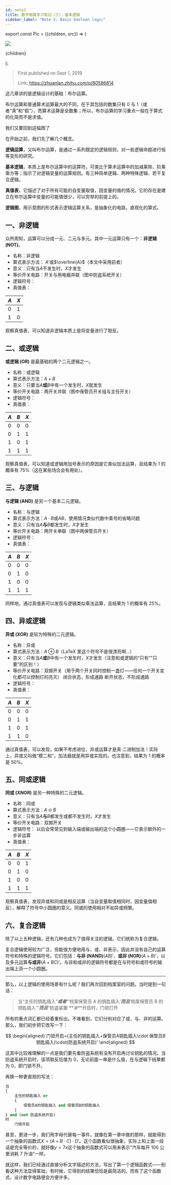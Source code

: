 ```yaml
---
id: note3
title: 数字电路学习笔记（三）：基本逻辑
sidebar_label: "Note 3: Basic boolean logic"
---
```


export const Pic = ({children, src}) => (
<div style={{textAlign: 'center'}}>
<img src={src} />
<p style={{color: 'gray', fontSize: 'small'}}>{children}</p>
</div>);

> First published on Sept 1, 2019
>
> Link: https://zhuanlan.zhihu.com/p/80586814

这几章讲的是逻辑设计的基础：布尔运算。

布尔运算和普通算术运算最大的不同，在于其包括的数集只有 0 与 1（或者“真”和“假”），而算术运算是全数集；所以，布尔运算的学习重点一般在于算式的化简而不是求值。

<Pic src="https://pic3.zhimg.com/80/v2-264ea2e7ffed54f40bd04b1c6d822a62_720w.jpg">我们又要回到这幅图了</Pic>

在开始之前，我们先了解几个概念。

**逻辑运算**，又叫布尔运算，是通过一系列既定的逻辑规则，对一些逻辑命题进行恒等变形的研究。

**基本逻辑**，本质上是布尔运算中的运算符，可类比于算术运算中的加减乘除、阶乘乘方等；指示了对逻辑变量的运算规则。有三种简单逻辑、两种特殊逻辑、若干复合逻辑。

**真值表**，它描述了对于所有可能的自变量取值，因变量的值的情况。它的存在是建立在布尔运算中变量的可能值很少，可以穷举的前提上的。

**逻辑图**，用示意图的形式表示逻辑运算关系，是抽象化的电路，直观化的算式。

## 一、非逻辑

众所周知，运算可以分成一元、二元与多元。其中一元运算只有一个：**非逻辑 (NOT)**。

- 名称：非逻辑
- 算式表示方法： $A'$或$\overline{A}$（本文中采用前者）
- 意义：只有当$A$不发生时，$X$才发生
- 等价开关电路：开关与用电器并联（图中防盗系统开关）
- 逻辑符号：
  <Pic src="https://pic4.zhimg.com/80/v2-c0617961ff8e7331bf22aefcf617b403_720w.jpg"></Pic>
- 真值表：

| $A$ | $X$ |
| --- | --- |
| 0   | 1   |
| 1   | 0   |

观察真值表，可以知道非逻辑本质上是将变量进行了取反。

## 二、或逻辑

**或逻辑 (OR)** 是最基础的两个二元逻辑之一。

- 名称：或逻辑
- 算式表示方法：$A+B$
- 意义：只要当$A$**或**$B$中有一个发生时，$X$就发生
- 等价开关电路：两开关并联（图中保管员开关组与主任开关）
- 逻辑符号：
  <Pic src="https://pic2.zhimg.com/80/v2-756955c5be42d29c20d3a7b15e991c0d_720w.jpg"></Pic>
- 真值表：

| $A$ | $B$ | $X$ |
| --- | --- | --- |
| 0   | 0   | 0   |
| 0   | 1   | 1   |
| 1   | 0   | 1   |
| 1   | 1   | 1   |

观察真值表，可以知道或逻辑用加号表示的原因是它类似加法运算，且结果为 1 的概率有 75%（这在某些场合会有用处）。

## 三、与逻辑

**与逻辑 (AND)** 是另一个基本二元逻辑。

- 名称：与逻辑
- 算式表示方法：$A\cdot B$或$AB$，使用情况类似代数中乘号的省略问题
- 意义：只有当$A$**与**$B$都发生时，$X$才发生
- 等价开关电路：两开关串联（图中两保管员开关）
- 逻辑符号：
  <Pic src="https://pic4.zhimg.com/80/v2-b3d4a535ad06ba68461d80310c475d57_720w.jpg"></Pic>
- 真值表：

| $A$ | $B$ | $X$ |
| --- | --- | --- |
| 0   | 0   | 0   |
| 0   | 1   | 0   |
| 1   | 0   | 0   |
| 1   | 1   | 1   |

同样地，通过真值表可以发现与逻辑类似乘法运算，且结果为 1 的概率有 25%。

## 四、异或逻辑

**异或 (XOR)** 是较为特殊的二元逻辑。

- 名称：异或
- 算式表示方法：$A\oplus B$（LaTeX 里这个符号不是很漂亮啊...）
- 意义：只有当$A$**或**$B$中有一个发生时，$X$才发生（注意和或逻辑的”只有“”只要“的区别！）
- 等价开关电路：双掷开关（用于两个开关同时控制一盏灯——任何一个开关变化都可以控制灯的亮灭）
  <Pic src="https://pic3.zhimg.com/80/v2-ccfaf983e06bc7b2084c2538ec01cb26_720w.jpg">闭合状态，形成通路</Pic>
  <Pic src="https://pic2.zhimg.com/80/v2-18e48906c8b96858618731ec03cbcd19_720w.jpg">断开状态，不形成通路</Pic>
- 逻辑符号：
  <Pic src="https://pic1.zhimg.com/80/v2-9b5dd3dec035a4a097f4fc829a0b89d8_720w.jpg"></Pic>
- 真值表：

| $A$ | $B$ | $X$ |
| --- | --- | --- |
| 0   | 0   | 0   |
| 0   | 1   | 1   |
| 1   | 0   | 1   |
| 1   | 1   | 0   |

通过真值表，可以发现，如果不考虑进位，异或运算才是真·二进制加法！实际上，异或又叫做“模二和”，加法器就是用异或实现的。也注意到，结果为 1 的概率是 50%。

## 五、同或逻辑

**同或 (XNOR)** 是另一种特殊的二元逻辑。

- 名称：同或
- 算式表示方法：$A\odot B$
- 意义：只有当$A$**与**$B$都发生或都不发生时，$X$才发生
- 等价开关电路：双掷开关
- 逻辑符号：
  <Pic src="https://pic1.zhimg.com/80/v2-17cc4aef28d08f1fff9f7e850864dc64_720w.jpg">以后会常常见到输入端或输出端的这个小圆圈——它表示额外的一步非运算</Pic>
- 真值表：

| $A$ | $B$ | $X$ |
| --- | --- | --- |
| 0   | 0   | 1   |
| 0   | 1   | 0   |
| 1   | 0   | 0   |
| 1   | 1   | 1   |

观察真值表，发现异或和同或是相反运算（当自变量取值相同时，因变量值相反），解释了符号中小圆圈的意义。同或的使用相对不如异或频繁。

## 六、复合逻辑

除了以上五种逻辑，还有几种也成为了值得关注的逻辑。它们统称为复合逻辑。

复合逻辑使用较为广泛，但能很方便地用与、或、非表示，因此并没有自己的运算符号和特殊的逻辑符号。它们包括：**与非 (NAND)**$(AB)'$、**或非 (NOR)**$(A+B)'$，以及多元运算**与或非**$(A+BC)'$。与非和或非的逻辑符号都是在与符号和或符号的输出端上添一个小圆圈。

---

那么，以上逻辑的使用场景有什么呢？我们再次回到档案室的问题。当时提到一句话：

> 当“主任的钥匙插入”**_或者_**“‘档案保管员 A 的钥匙插入’**_而且_**‘档案保管员 B 的钥匙插入’”**_而且_**“防盗装置 **_未_**开启时，门锁打开

所有的重点词汇都已经着重标出。不难看到，它们分别对应了或、与、非的运算。那么，我们初步把它改写一下：

$$
\begin{aligned}
门锁开启=(主任的钥匙插入+保管员A钥匙插入\cdot 保管员B钥匙插入)\cdot(防盗系统开启)'
\end{aligned}
$$

这其中比较难理解的一点是我们要先看防盗系统有没有开启再讨论钥匙的情况。当防盗系统开启时，该项取反后值为 0，无论前面一串是什么值，在与逻辑下结果都为 0，即门锁不开。

再换一种更直观的写法：

```python
当
{
    主任的钥匙插入 or
    {
        保管员A的钥匙插入 and 保管员B的钥匙插入
    }
} and (not 防盗系统开启)
时
    门锁开启
```

甚至，更进一步，我们用字母代替每一事件，就像在第一章中做的那样，就能得到一个抽象的函数式$X=(A+B\cdot C)\cdot D'$。这个函数看似很抽象，实际上和上面一段话是完全等价的，就好像$y=7x$这个抽象的函数式可以用来表示“汽车每开 100 公里消耗 7 升油”一样。

就这样，我们已经通过直接分析文字描述的方法，写出了第一个逻辑函数式——别看这种方法显得笨拙，有时候，它得到的结果恰恰是最简洁的。而有了这个函数式，设计数字电路便会方便许多。
